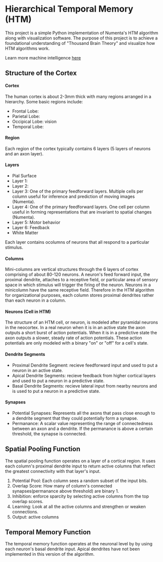 # Hierarchical Temporal Memory (HTM)

This project is a simple Python implementation of Numenta's HTM algorithm along with visualization software.  The purpose of this project is to achieve a foundational understanding of "Thousand Brain Theory" and visualize how HTM algorithms work. 

Learn more machine intelligence [here](https://www.oktopus.io/post/machine-intelligence-and-htm-algorithms)

## Structure of the Cortex

#### Cortex

The human cortex is about 2-3mm thick with many regions arranged in a hierarchy.  Some basic regions include:
+ Frontal Lobe: 
+ Parietal Lobe:
+ Occipical Lobe: vision
+ Temporal Lobe:

#### Region

Each region of the cortex typically contains 6 layers (5 layers of neurons and an axon layer).

#### Layers

+ Pial Surface
+ Layer 1: 
+ Layer 2: 
+ Layer 3: One of the primary feedforward layers. Multiple cells per column useful for inference and prediction of moving images (Numenta).
+ Layer 4: One of the primary feedforward layers. One cell per column useful in forming representations that are invariant to spatial changes (Numenta).
+ Layer 5: Motor behavior
+ Layer 6: Feedback
+ White Matter

Each layer contains ocolumns of neurons that all respond to a particular stimulus.

#### Columns

Mini-columns are  vertical structures through the 6 layers of cortex comprising of about 80-120 neurons.  A neuron's feed forward input, the proximal dendrite, attaches to a receptive field, or particular area of sensory space in which stimulus will trigger the firing of the neuron.  Neurons in a minicolumn have the same receptive field.  Therefore in the HTM algorithm for organizational purposes, each column stores proximal dendrites rather than each neuron in a column.

#### Neurons (Cell in HTM)

The structure of an HTM cell, or neuron, is modeled after pyramidal neurons in the neocortex.  In a real neuron when it is in an active state the axon outputs a short burst of action potentials.  When it is in a predictive state the axon outputs a slower, steady rate of action potentials.  These action potentials are only modeled with a binary "on" or "off" for a cell's state.

#### Dendrite Segments

+ Proximal Dendrite Segment: recieve feedforward input and used to put a neuron in an active state.
+ Apical Dendrite Segments: recieve feedback from higher cortical layers and used to put a neuron in a predictive state.
+ Basal Dendrite Segments: recieve lateral input from nearby neurons and is used to put a neuron in a predictive state.

#### Synapses

+ Potential Synapses: Represents all the axons that pass close enough to a dendrite segment that they could potentially form a synapse.
+ Permanance: A scalar value representing the range of connectedness between an axon and a dendrite.  If the permanance is above a certain threshold, the synapse is connected.

## Spatial Pooling Function

The spatial pooling function operates on a layer of a cortical region.  It uses each column's proximal dendrite input to return active columns that reflect the greatest connectivity with that layer's input.

1. Potential Pool: Each column sees a random subset of the input bits.
2. Overlap Score: How many of column's connected synapses(permanance above threshold) are binary 1.
3. Inhibition: enforce sparcity by selecting active columns from the top overlap scores.
4. Learning: Look at all the active columns and strengthen or weaken connections.
5. Output: active columns

## Temporal Memory Function

The temporal memory function operates at the neuronal level by by using each neuron's basal dendrite input.  Apical dendrites have not been implemented in this version of the algorithm.

